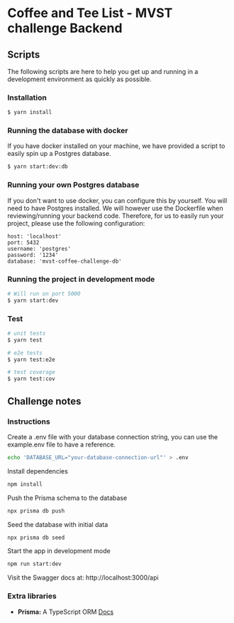 # Coffee and Tee List - MVST challenge Backend

## Scripts

The following scripts are here to help you get up and running in a development environment as quickly as possible.

### Installation

```bash
$ yarn install
```

### Running the database with docker

If you have docker installed on your machine, we have provided a script to easily spin up
a Postgres database.

```bash
$ yarn start:dev:db
```

### Running your own Postgres database

If you don't want to use docker, you can configure this by yourself. You will need to have Postgres installed. We will however use the Dockerfile when reviewing/running your backend code. Therefore, for us to easily run your project, please use the following configuration:

```
host: 'localhost'
port: 5432
username: 'postgres'
password: '1234'
database: 'mvst-coffee-challenge-db'
```

### Running the project in development mode

```bash
# Will run on port 5000
$ yarn start:dev
```

### Test

```bash
# unit tests
$ yarn test

# e2e tests
$ yarn test:e2e

# test coverage
$ yarn test:cov
```

## Challenge notes

### Instructions

Create a .env file with your database connection string, you can use the example.env file to have a reference.

```bash
echo 'DATABASE_URL="your-database-connection-url"' > .env
```
Install dependencies
```bash
npm install
```
Push the Prisma schema to the database
```bash
npx prisma db push
```
Seed the database with initial data
```bash
npx prisma db seed
```

Start the app in development mode
```bash
npm run start:dev
```
Visit the Swagger docs at: http://localhost:3000/api


### Extra libraries

- **Prisma:** A TypeScript ORM [Docs](https://www.prisma.io/docs)
